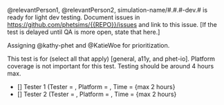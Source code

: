 @relevantPerson1, @relevantPerson2, simulation-name/#.#.#-dev.# is ready for light dev testing. Document issues in https://github.com/phetsims/{{REPO}}/issues and link to this issue. [If the test is delayed until QA is more open, state that here.]

Assigning @kathy-phet and @KatieWoe for prioritization.

This test is for (select all that apply) [general, a11y, and phet-io]. Platform coverage is not important for this test. Testing should be around 4 hours max.

- [] Tester 1 (Tester = , Platform = , Time = {max 2 hours}
- [] Tester 2 (Tester = , Platform = , Time = {max 2 hours}
